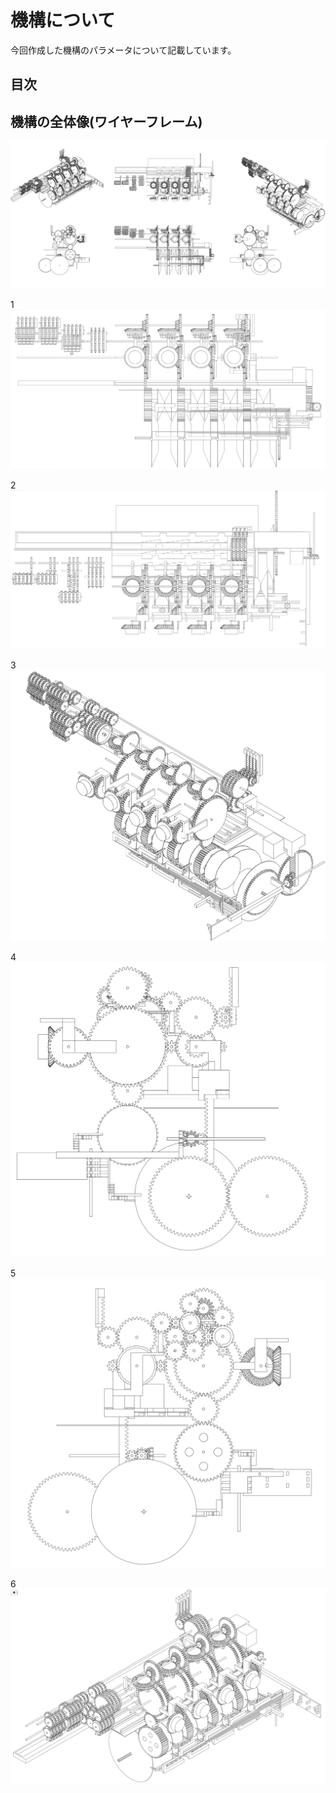 # 機構について

今回作成した機構のパラメータについて記載しています。

## 目次


## 機構の全体像(ワイヤーフレーム)

<img src="resources/image/0index.png" alt="0全体">
<br>

1
<img src="resources/image/1front.png" alt="1正面">
<br>

2
<img src="resources/image/2top.png" alt="2上">
<br>

3
<img src="resources/image/3rightOblique.png" alt="3右斜め">
<br>

4
<img src="resources/image/4right.png" alt="4右">
<br>

5
<img src="resources/image/5left.png" alt="5左">
<br>

6
<img src="resources/image/6leftOblique.png" alt="6左斜め">



